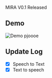 MIRA
V0.1 Released
## Demo

![Demo pjoooe](https://github.com/wayne-xyz/MIRA/blob/main/ezgif-4-214148f4d7.gif)

## Update Log

- [X] Speech to Text
- [X] Text to speech
